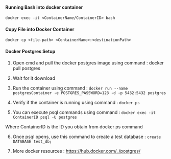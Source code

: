 #### Running Bash into docker container
```docker exec -it <ContainerName/ContainerID> bash```

#### Copy File into Docker Container
```docker cp <file-path> <ContainerName>:<destinationPath>```


#### Docker Postgres Setup

1. Open cmd and pull the docker postgres image using command : docker pull postgres

2. Wait for it download

3. Run the container using command : ```docker run --name postgresContainer -e POSTGRES_PASSWORD=123 -d -p 5432:5432 postgres```

4. Verify if the container is running using command : ```docker ps```

5. You can execute psql commands using command : ```docker exec -it ContainerID psql -U postgres```

Where ContainerID is the ID you obtain from docker ps command

6. Once psql opens, use this command to create a test database : ```create DATABASE test_db;```

7. More docker resources : https://hub.docker.com/_/postgres/
